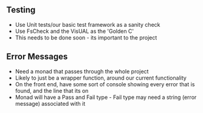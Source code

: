 ## Testing
* Use Unit tests/our basic test framework as a sanity check
* Use FsCheck and the VisUAL as the 'Golden C'
* This needs to be done soon - its important to the project

## Error Messages
* Need a monad that passes through the whole project
* Likely to just be a wrapper function, around our current functionality
* On the front end, have some sort of console showing every error that is found, and the line that its on
* Monad will have a Pass and Fail type - Fail type may need a string (error message) associated with it


